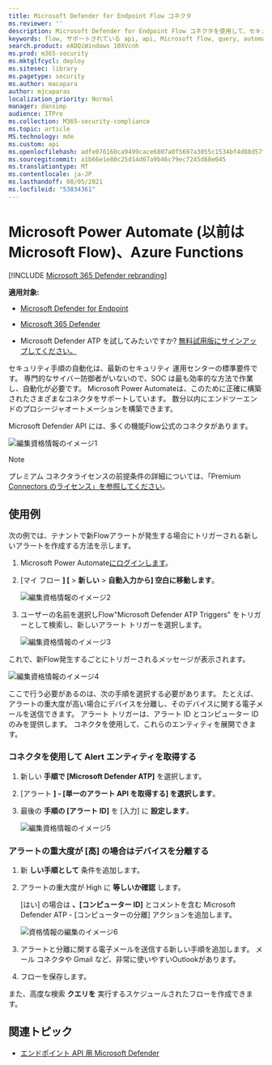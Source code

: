 ```yaml
---
title: Microsoft Defender for Endpoint Flow コネクタ
ms.reviewer: ''
description: Microsoft Defender for Endpoint Flow コネクタを使用して、セキュリティを自動化し、テナントで新しいアラートが発生するといつでもトリガーされるフローを作成します。
keywords: flow, サポートされている api, api, Microsoft flow, query, automation
search.product: eADQiWindows 10XVcnh
ms.prod: m365-security
ms.mktglfcycl: deploy
ms.sitesec: library
ms.pagetype: security
ms.author: macapara
author: mjcaparas
localization_priority: Normal
manager: dansimp
audience: ITPro
ms.collection: M365-security-compliance
ms.topic: article
MS.technology: mde
ms.custom: api
ms.openlocfilehash: adfe076160ca9499cace6807a0f5697a3055c1534bf4d88d57fd9337a130a575
ms.sourcegitcommit: a1b66e1e80c25d14d67a9b46c79ec7245d88e045
ms.translationtype: MT
ms.contentlocale: ja-JP
ms.lasthandoff: 08/05/2021
ms.locfileid: "53834361"
---
```

# <a name="microsoft-power-automate-formerly-microsoft-flow-and-azure-functions"></a>Microsoft Power Automate (以前はMicrosoft Flow)、Azure Functions

[!INCLUDE [Microsoft 365 Defender rebranding](../../includes/microsoft-defender.md)]

**適用対象:**
- [Microsoft Defender for Endpoint](https://go.microsoft.com/fwlink/p/?linkid=2154037)
- [Microsoft 365 Defender](https://go.microsoft.com/fwlink/?linkid=2118804)


- Microsoft Defender ATP を試してみたいですか? [無料試用版にサインアップしてください。](https://signup.microsoft.com/create-account/signup?products=7f379fee-c4f9-4278-b0a1-e4c8c2fcdf7e&ru=https://aka.ms/MDEp2OpenTrial?ocid=docs-wdatp-exposedapis-abovefoldlink)

セキュリティ手順の自動化は、最新のセキュリティ 運用センターの標準要件です。 専門的なサイバー防御者がいないので、SOC は最も効率的な方法で作業し、自動化が必要です。 Microsoft Power Automateは、このために正確に構築されたさまざまなコネクタをサポートしています。 数分以内にエンドツーエンドのプロシージャオートメーションを構築できます。

Microsoft Defender API には、多くの機能Flow公式のコネクタがあります。

![編集資格情報のイメージ1](images/api-flow-0.png)

> [!NOTE]
> プレミアム コネクタライセンスの前提条件の詳細については、「Premium [Connectors のライセンス」を参照してください](/power-automate/triggers-introduction#licensing-for-premium-connectors)。


## <a name="usage-example"></a>使用例

次の例では、テナントで新Flowアラートが発生する場合にトリガーされる新しいアラートを作成する方法を示します。

1. Microsoft Power Automate[にログインします](https://flow.microsoft.com)。

2. [マイ フロー **] [**  >  **新しい**  >  **自動入力から] 空白に移動します**。

    ![編集資格情報のイメージ2](images/api-flow-1.png)

3. ユーザーの名前を選択しFlow"Microsoft Defender ATP Triggers" をトリガーとして検索し、新しいアラート トリガーを選択します。

    ![編集資格情報のイメージ3](images/api-flow-2.png)

これで、新Flow発生するごとにトリガーされるメッセージが表示されます。

![編集資格情報のイメージ4](images/api-flow-3.png)

ここで行う必要があるのは、次の手順を選択する必要があります。
たとえば、アラートの重大度が高い場合にデバイスを分離し、そのデバイスに関する電子メールを送信できます。
アラート トリガーは、アラート ID とコンピューター ID のみを提供します。 コネクタを使用して、これらのエンティティを展開できます。

### <a name="get-the-alert-entity-using-the-connector"></a>コネクタを使用して Alert エンティティを取得する

1. 新しい **手順で [Microsoft Defender ATP]** を選択します。

2. [アラート **] - [単一のアラート API を取得する] を選択します**。

3. 最後の **手順の [アラート ID]** を [入力] に **設定します**。

    ![編集資格情報のイメージ5](images/api-flow-4.png)

### <a name="isolate-the-device-if-the-alerts-severity-is-high"></a>アラートの重大度が [高] の場合はデバイスを分離する

1. 新 **しい手順として** 条件を追加します。

2. アラートの重大度が High に **等しいか確認** します。

   [はい] の場合は **、[コンピューター ID]** とコメントを含む Microsoft Defender ATP - [コンピューターの分離] アクションを追加します。

    ![資格情報の編集のイメージ6](images/api-flow-5.png)

3. アラートと分離に関する電子メールを送信する新しい手順を追加します。 メール コネクタや Gmail など、非常に使いやすいOutlookがあります。

4. フローを保存します。

また、高度な検索 **クエリを** 実行するスケジュールされたフローを作成できます。

## <a name="related-topic"></a>関連トピック
- [エンドポイント API 用 Microsoft Defender](apis-intro.md)
